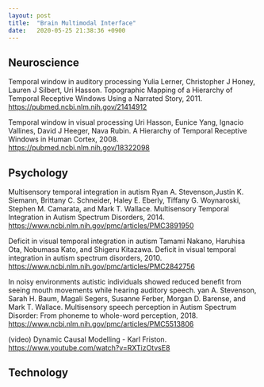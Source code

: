 ```yaml
---
layout: post
title:  "Brain Multimodal Interface"
date:   2020-05-25 21:38:36 +0900
---
```

## Neuroscience
Temporal window in auditory processing
Yulia Lerner, Christopher J Honey, Lauren J Silbert, Uri Hasson. Topographic Mapping of a Hierarchy of Temporal Receptive Windows Using a Narrated Story, 2011.
https://pubmed.ncbi.nlm.nih.gov/21414912

Temporal window in visual processing
Uri Hasson, Eunice Yang, Ignacio Vallines, David J Heeger, Nava Rubin. A Hierarchy of Temporal Receptive Windows in Human Cortex, 2008.
https://pubmed.ncbi.nlm.nih.gov/18322098

## Psychology
Multisensory temporal integration in autism
Ryan A. Stevenson,Justin K. Siemann, Brittany C. Schneider, Haley E. Eberly, Tiffany G. Woynaroski, Stephen M. Camarata, and Mark T. Wallace. Multisensory Temporal Integration in Autism Spectrum Disorders, 2014.
https://www.ncbi.nlm.nih.gov/pmc/articles/PMC3891950

Deficit in visual temporal integration in autism
Tamami Nakano, Haruhisa Ota, Nobumasa Kato, and Shigeru Kitazawa. Deficit in visual temporal integration in autism spectrum disorders, 2010.
https://www.ncbi.nlm.nih.gov/pmc/articles/PMC2842756

In noisy environments autistic individuals showed reduced benefit from seeing mouth movements while hearing auditory speech.
yan A. Stevenson, Sarah H. Baum, Magali Segers, Susanne Ferber, Morgan D. Barense, and Mark T. Wallace. Multisensory speech perception in Autism Spectrum Disorder: From phoneme to whole-word perception, 2018.
https://www.ncbi.nlm.nih.gov/pmc/articles/PMC5513806

(video) Dynamic Causal Modelling - Karl Friston.
https://www.youtube.com/watch?v=RXTizOtvsE8

## Technology
